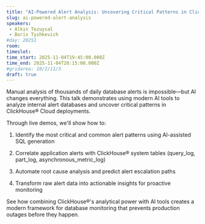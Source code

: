 ```yaml
---
title: "AI-Powered Alert Analysis: Uncovering Critical Patterns in ClickHouse® Cloud Databases"
slug: ai-powered-alert-analysis
speakers:
 - Alkin Tezuysal
 - Boris Tyshkevich
#day: 20251
room: 
timeslot: 
time_start: 2025-11-04T19:45:00.000Z
time_end: 2025-11-04T20:15:00.000Z
#gridarea: 10/2/11/3
draft: true
---
```


Manual analysis of thousands of daily database alerts is impossible—but AI changes everything. This talk demonstrates using modern AI tools to analyze internal alert databases and uncover critical patterns in ClickHouse® Cloud deployments.
 
Through live demos, we'll show how to:
 
 1. Identify the most critical and common alert patterns using AI-assisted SQL generation
 
 2. Correlate application alerts with ClickHouse® system tables (query_log, part_log, asynchronous_metric_log)
 
 3. Automate root cause analysis and predict alert escalation paths
 
 4. Transform raw alert data into actionable insights for proactive monitoring
 
See how combining ClickHouse®'s analytical power with AI tools creates a modern framework for database monitoring that prevents production outages before they happen.